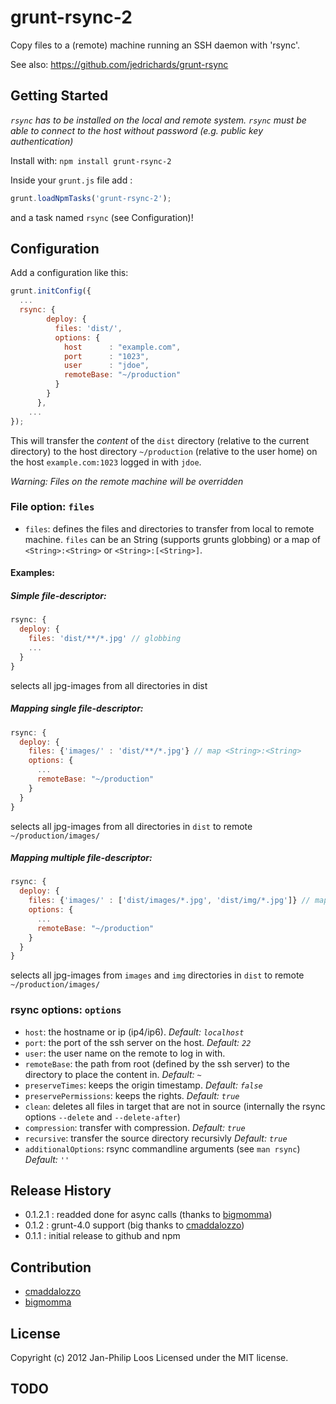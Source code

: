 # grunt-rsync-2

Copy files to a (remote) machine running an SSH daemon with 'rsync'.

See also: https://github.com/jedrichards/grunt-rsync

## Getting Started

*`rsync` has to be installed on the local and remote system. `rsync` must be able to connect to the host without password (e.g. public key authentication)*

Install with: `npm install grunt-rsync-2`

Inside your `grunt.js` file add :

``` javascript
grunt.loadNpmTasks('grunt-rsync-2');
```

and a task named `rsync` (see Configuration)!

## Configuration

Add a configuration like this:

```javascript
grunt.initConfig({
  ...
  rsync: {
        deploy: {
          files: 'dist/',
          options: {
            host      : "example.com",
            port      : "1023",
            user      : "jdoe",
            remoteBase: "~/production"
          }
        }
      },
    ...
});
```

This will transfer the *content* of the `dist` directory (relative to the current directory) to the host directory `~/production` (relative to the user home) on the host `example.com:1023` logged in with `jdoe`.

*Warning: Files on the remote machine will be overridden*

### File option: `files`
- `files`: defines the files and directories to transfer from local to remote machine. `files` can be an String (supports grunts globbing) or a map of `<String>:<String>` or `<String>:[<String>]`.


#### Examples:

##### Simple file-descriptor:

```javascript
rsync: {
  deploy: {
    files: 'dist/**/*.jpg' // globbing
    ...
  }  
}
```
selects all jpg-images from all directories in dist


##### Mapping single file-descriptor:

```javascript
rsync: {
  deploy: {
    files: {'images/' : 'dist/**/*.jpg'} // map <String>:<String>
    options: {
      ...
      remoteBase: "~/production"
    }
  }  
}
```
selects all jpg-images from all directories in `dist` to remote `~/production/images/`

##### Mapping multiple file-descriptor:

```javascript
rsync: {
  deploy: {
    files: {'images/' : ['dist/images/*.jpg', 'dist/img/*.jpg']} // map <String>:[<String>]
    options: {
      ...
      remoteBase: "~/production"
    }
  }  
}
```
selects all jpg-images from `images` and `img` directories in `dist` to remote `~/production/images/`


### rsync options: `options`

- `host`: the hostname or ip (ip4/ip6). *Default: `localhost`*
- `port`: the port of the ssh server on the host. *Default: `22`*
- `user`: the user name on the remote to log in with.
- `remoteBase`: the path from root (defined by the ssh server) to the directory to place the content in.  *Default: `~`*
- `preserveTimes`: keeps the origin timestamp. *Default: `false`*
- `preservePermissions`: keeps the rights. *Default: `true`*
- `clean`: deletes all files in target that are not in source (internally the rsync options `--delete` and `--delete-after`)
- `compression`: transfer with compression. *Default: `true`*
- `recursive`: transfer the source directory recursivly *Default: `true`*
- `additionalOptions`: rsync commandline arguments (see `man rsync`) *Default: `''`*

## Release History
- 0.1.2.1 : readded done for async calls (thanks to [bigmomma](https://github.com/bigmomma))
- 0.1.2 : grunt-4.0 support (big thanks to [cmaddalozzo](https://github.com/cmaddalozzo))
- 0.1.1 : initial release to github and npm

## Contribution
- [cmaddalozzo](https://github.com/cmaddalozzo)
- [bigmomma](https://github.com/bigmomma)
  
## License
Copyright (c) 2012 Jan-Philip Loos
Licensed under the MIT license.

## TODO

